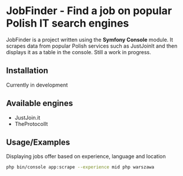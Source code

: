 
# JobFinder - Find a job on popular Polish IT search engines
JobFinder is a project written using the **Symfony Console** module. It scrapes data from popular Polish services such as JustJoinIt and then displays it as a table in the console. Still a work in progress.

## Installation

Currently in development
## Available engines

- JustJoin.it
- TheProtocolIt
## Usage/Examples

Displaying jobs offer based on experience, language and location
```bash
php bin/console app:scrape --experience mid php warszawa
```



